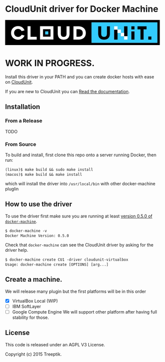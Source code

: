 # CloudUnit driver for Docker Machine 

![](https://github.com/Treeptik/CloudUnit-images/blob/master/logo-cloudunit.jpg)

# WORK IN PROGRESS. 

Install this driver in your PATH and you can create docker hosts with
ease on [CloudUnit](https://www.cloudunit.fr).

If you are new to CloudUnit you can [Read the documentation](https://github.com/Treeptik/CloudUnit).

## Installation

### From a Release

TODO

### From Source

To build and install, first clone this repo onto a server running Docker,
then run:

```
(linux)$ make build && sudo make install
(macos)$ make build && make install
```

which will install the driver into `/usr/local/bin` with other docker-machine pluglin

## How to use the driver

To use the driver first make sure you are running at least [version
0.5.0 of `docker-machine`](https://github.com/docker/machine/releases).

```
$ docker-machine -v
Docker Machine Version: 0.5.0
```

Check that `docker-machine` can see the CloudUnit driver by asking for
the driver help.

```
$ docker-machine create CU1 -driver cloudunit-virtualbox
Usage: docker-machine create [OPTIONS] [arg...]
```

## Create a machine.

We will release many plugin but the first platforms will be in this order
- [x] VirtualBox Local (WIP)
- [ ] IBM SoftLayer
- [ ] Google Compute Engine
We will support other platform after having full stability for those.

## License

This code is released under an AGPL V3 License.

Copyright (c) 2015 Treeptik.
